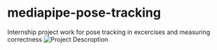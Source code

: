 # mediapipe-pose-tracking 
Internship project work for pose tracking in excercises and measuring correctness 
![Project Descroption](Prateek_II_poster_page-0001.jpg)
